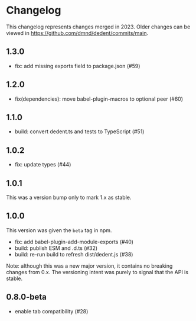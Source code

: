 # Changelog

This changelog represents changes merged in 2023.
Older changes can be viewed in https://github.com/dmnd/dedent/commits/main.

## 1.3.0

- fix: add missing exports field to package.json (#59)

## 1.2.0

- fix(dependencies): move babel-plugin-macros to optional peer (#60)

## 1.1.0

- build: convert dedent.ts and tests to TypeScript (#51)

## 1.0.2

- fix: update types (#44)

## 1.0.1

This was a version bump only to mark 1.x as stable.

## 1.0.0

This version was given the `beta` tag in npm.

- fix: add babel-plugin-add-module-exports (#40)
- build: publish ESM and .d.ts (#32)
- build: re-run build to refresh dist/dedent.js (#38)

Note: although this was a new major version, it contains no breaking changes from 0.x.
The versioning intent was purely to signal that the API is stable.

## 0.8.0-beta

- enable tab compatibility (#28)
